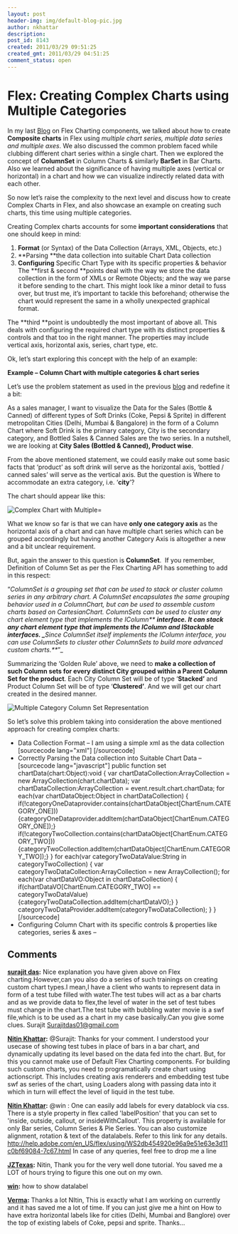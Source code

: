 ```yaml
---
layout: post
header-img: img/default-blog-pic.jpg
author: nkhattar
description: 
post_id: 8143
created: 2011/03/29 09:51:25
created_gmt: 2011/03/29 04:51:25
comment_status: open
---
```


# Flex: Creating Complex Charts using Multiple Categories

In my last [Blog][1] on Flex Charting components, we talked about how to create **Composite charts** in Flex using _multiple chart series, multiple data series and multiple axes_. We also discussed the common problem faced while clubbing different chart series within a single chart. Then we explored the concept of **ColumnSet** in Column Charts & similarly **BarSet** in Bar Charts. Also we learned about the significance of having multiple axes (vertical or horizontal) in a chart and how we can visualize indirectly related data with each other.

So now let’s raise the complexity to the next level and discuss how to create Complex Charts in Flex, and also showcase an example on creating such charts, this time using multiple categories.

Creating Complex charts accounts for some **important considerations** that one should keep in mind: 

  1. **Format** (or Syntax) of the Data Collection (Arrays, XML, Objects, etc.)
  2. **Parsing **the data collection into suitable Chart Data collection
  3. **Configuring** Specific Chart Type with its specific properties & behavior
The **first & second **points deal with the way we store the data collection in the form of XMLs or Remote Objects; and the way we parse it before sending to the chart. This might look like a minor detail to fuss over, but trust me, it’s important to tackle this beforehand; otherwise the chart would represent the same in a wholly unexpected graphical format.

The **third **point is undoubtedly the most important of above all. This deals with configuring the required chart type with its distinct properties & controls and that too in the right manner. The properties may include vertical axis, horizontal axis, series, chart type, etc.

Ok, let’s start exploring this concept with the help of an example:

**Example – Column Chart with multiple categories & chart series**

Let’s use the problem statement as used in the previous [blog][2] and redefine it a bit:

As a sales manager, I want to visualize the Data for the Sales (Bottle & Canned) of different types of Soft Drinks (Coke, Pepsi & Sprite) in different metropolitan Cities (Delhi, Mumbai & Bangalore) in the form of a Column Chart where Soft Drink is the primary category, City is the secondary category, and Bottled Sales & Canned Sales are the two series. In a nutshell, we are looking at **City Sales (Bottled & Canned), Product wise**.

From the above mentioned statement, we could easily make out some basic facts that ‘product’ as soft drink will serve as the horizontal axis, ‘bottled / canned sales’ will serve as the vertical axis. But the question is Where to accommodate an extra category, i.e. ‘**city**’?

The chart should appear like this: 

![Complex Chart with Multiple=][3]

What we know so far is that we can have **only one category axis** as the horizontal axis of a chart and can have multiple chart series which can be grouped accordingly but having another Category Axis is altogether a new and a bit unclear requirement.

But, again the answer to this question is **ColumnSet**.  If you remember, Definition of Column Set as per the Flex Charting API has something to add in this respect:

“_ColumnSet is a grouping set that can be used to stack or cluster column series in any arbitrary chart. A ColumnSet encapsulates the same grouping behavior used in a ColumnChart, but can be used to assemble custom charts based on CartesianChart. ColumnSets can be used to cluster any chart element type that implements the IColumn** **interface. It can stack any chart element type that implements the IColumn and IStackable interfaces. _**_Since ColumnSet itself implements the IColumn interface, you can use ColumnSets to cluster other ColumnSets to build more advanced custom charts._**_”_

Summarizing the ‘Golden Rule’ above, we need to **make a collection of such Column sets for every distinct City grouped within a Parent Column Set for the product**. Each City Column Set will be of type ‘**Stacked’** and Product Column Set will be of type ‘**Clustered’**. And we will get our chart created in the desired manner. 

![Multiple Category Column Set Representation][4]

So let’s solve this problem taking into consideration the above mentioned approach for creating complex charts: 

  * Data Collection Format – I am using a simple xml as the data collection
[sourcecode lang="xml"] <chart> <chartData product="Coke" city="Delhi" bottledSales="500" cannedSales="400"/> <chartData product="Coke" city="Mumbai" bottledSales="800" cannedSales="600"/> <chartData product="Coke" city="Banglore" bottledSales="1200" cannedSales="700"/> <chartData product="Pepsi" city="Delhi" bottledSales="700" cannedSales="1000"/> <chartData product="Pepsi" city="Mumbai" bottledSales="500" cannedSales="800"/> <chartData product="Pepsi" city="Banglore" bottledSales="800" cannedSales="300"/> <chartData product="Sprite" city="Delhi" bottledSales="1200" cannedSales="800"/> <chartData product="Sprite" city="Mumbai" bottledSales="500" cannedSales="1000"/> <chartData product="Sprite" city="Banglore" bottledSales="1200" cannedSales="500"/> </chart> [/sourcecode] 
  * Correctly Parsing the Data collection into Suitable Chart Data –
[sourcecode lang="javascript"] public function set chartData(chart:Object):void { var chartDataCollection:ArrayCollection = new ArrayCollection(chart.chartData); var chartDataCollection:ArrayCollection = event.result.chart.chartData; for each(var chartDataObject:Object in chartDataCollection) { if(!categoryOneDataprovider.contains(chartDataObject[ChartEnum.CATEGORY_ONE])) {categoryOneDataprovider.addItem(chartDataObject[ChartEnum.CATEGORY_ONE]);} if(!categoryTwoCollection.contains(chartDataObject[ChartEnum.CATEGORY_TWO])) {categoryTwoCollection.addItem(chartDataObject[ChartEnum.CATEGORY_TWO]);} } for each(var categoryTwoDataValue:String in categoryTwoCollection) { var categoryTwoDataCollection:ArrayCollection = new ArrayCollection(); for each(var chartDataVO:Object in chartDataCollection) { if(chartDataVO[ChartEnum.CATEGORY_TWO] == categoryTwoDataValue) {categoryTwoDataCollection.addItem(chartDataVO);} } categoryTwoDataProvider.addItem(categoryTwoDataCollection); } } [/sourcecode] 
  * Configuring Column Chart with its specific controls & properties like categories, series & axes –

   [1]:  http://xebee.xebia.in/2011/03/24/flex-composite-charts-with-multiple-series-axes/
   [2]: http://xebee.xebia.in/2011/03/24/flex-composite-charts-with-multiple-series-axes/#compositeChartEg1
   [3]: http://xebee.xebia.in/wp-content/uploads/2011/03/MultipleCategoryChart.bmp (MultipleCategoryChart)
   [4]: http://xebee.xebia.in/wp-content/uploads/2011/03/MultipleCategoryColumnSet.png (MultipleCategoryColumnSet)

## Comments

**[surajit das](#5696 "2011-07-08 16:21:27"):** Nice explanation you have given above on Flex charting.However,can you also do a series of such trainings on creating custom chart types.I mean,I have a client who wants to represent data in form of a test tube filled with water.The test tubes will act as a bar charts and as we provide data to flex,the level of water in the set of test tubes must change in the chart.The test tube with bubbling water movie is a swf file,which is to be used as a chart in my case basically.Can you give some clues. Surajit Surajitdas01@gmail.com

**[Nitin Khattar](#5699 "2011-07-08 21:19:28"):** @Surajit: Thanks for your comment. I understood your usecase of showing test tubes in place of bars in a bar chart, and dynamically updating its level based on the data fed into the chart. But, for this you cannot make use of Default Flex Charting components. For building such custom charts, you need to programatically create chart using actionscript. This includes creating axis renderers and embedding test tube swf as series of the chart, using Loaders along with passing data into it which in turn will effect the level of liquid in the test tube.

**[Nitin Khattar](#6416 "2011-12-19 09:57:20"):** @win : One can easily add labels for every datablock via css. There is a style property in flex called 'labelPosition' that you can set to 'inside, outside, callout, or insideWithCallout'. This property is available for only Bar series, Column Series & Pie Series. You can also customize alignment, rotation & text of the datalabels. Refer to this link for any details. http://help.adobe.com/en_US/flex/using/WS2db454920e96a9e51e63e3d11c0bf69084-7c67.html In case of any queries, feel free to drop me a line

**[JZTexas](#5994 "2011-10-07 21:31:03"):** Nitin, Thank you for the very well done tutorial. You saved me a LOT of hours trying to figure this one out on my own.

**[win](#6401 "2011-12-16 06:45:46"):** how to show datalabel

**[Verma](#7907 "2012-03-13 12:22:53"):** Thanks a lot NItin, This is exactly what I am working on currently and it has saved me a lot of time. If you can just give me a hint on How to have extra horizontal labels like for cities (Delhi, Mumbai and Banglore) over the top of existing labels of Coke, pepsi and sprite. Thanks...

